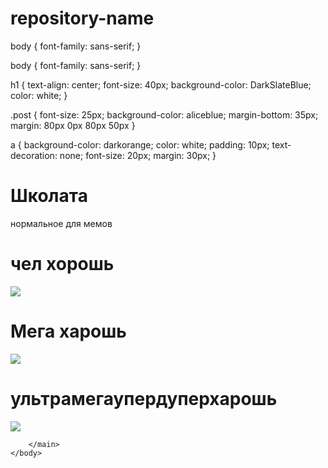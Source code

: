 # repository-name
<html>
    <body>
        <main>
                      body {
    font-family: sans-serif;
}

body {
    font-family: sans-serif;
}

h1 {
    text-align: center;
    font-size: 40px;
    background-color: DarkSlateBlue;
    color: white;
}

.post {
    font-size: 25px;
    background-color: aliceblue;
    margin-bottom: 35px;
    margin: 80px 0px 80px 50px
}

a {
    background-color: darkorange;
    color: white;
    padding: 10px;
    text-decoration: none;
    font-size: 20px;
    margin: 30px;
}
            <h1>Школата</h1>
            <p class="post">нормальное для мемов
                <h1>
            чел хорошь
                </h1>
            </p>
            <img src="https://sun9-8.userapi.com/sun9-25/impf/c849228/v849228153/ed83e/yK12HOFw-8s.jpg?size=604x340&quality=96&sign=3d71dd3c945818b1110d7fdf0d5ae597&type=album"/>
            <h1>
            Мега харошь
            </h1>
             <img src ="https://pbs.twimg.com/media/EgCfuMQXkAAL2QQ?format=jpg&name=medium"/>
            <h1>
           ультрамегаупердуперхарошь
            </h1>
              <img src ="https://i.pinimg.com/550x/4c/e5/89/4ce589cc1f58efef927cf2196dbbb972.jpg"/>
        
        </main>
    </body>
 
</html>
